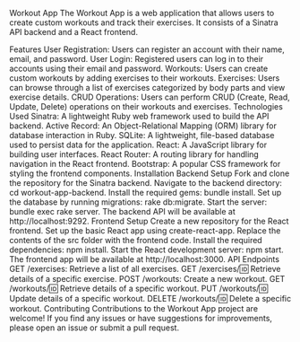Workout App
The Workout App is a web application that allows users to create custom workouts and track their exercises. It consists of a Sinatra API backend and a React frontend.

Features
User Registration: Users can register an account with their name, email, and password.
User Login: Registered users can log in to their accounts using their email and password.
Workouts: Users can create custom workouts by adding exercises to their workouts.
Exercises: Users can browse through a list of exercises categorized by body parts and view exercise details.
CRUD Operations: Users can perform CRUD (Create, Read, Update, Delete) operations on their workouts and exercises.
Technologies Used
Sinatra: A lightweight Ruby web framework used to build the API backend.
Active Record: An Object-Relational Mapping (ORM) library for database interaction in Ruby.
SQLite: A lightweight, file-based database used to persist data for the application.
React: A JavaScript library for building user interfaces.
React Router: A routing library for handling navigation in the React frontend.
Bootstrap: A popular CSS framework for styling the frontend components.
Installation
Backend Setup
Fork and clone the repository for the Sinatra backend.
Navigate to the backend directory: cd workout-app-backend.
Install the required gems: bundle install.
Set up the database by running migrations: rake db:migrate.
Start the server: bundle exec rake server.
The backend API will be available at http://localhost:9292.
Frontend Setup
Create a new repository for the React frontend.
Set up the basic React app using create-react-app.
Replace the contents of the src folder with the frontend code.
Install the required dependencies: npm install.
Start the React development server: npm start.
The frontend app will be available at http://localhost:3000.
API Endpoints
GET /exercises: Retrieve a list of all exercises.
GET /exercises/:id: Retrieve details of a specific exercise.
POST /workouts: Create a new workout.
GET /workouts/:id: Retrieve details of a specific workout.
PUT /workouts/:id: Update details of a specific workout.
DELETE /workouts/:id: Delete a specific workout.
Contributing
Contributions to the Workout App project are welcome! If you find any issues or have suggestions for improvements, please open an issue or submit a pull request.

